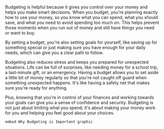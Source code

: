 Budgeting is helpful because it gives you control over your money and helps you make smart decisions. When you budget, you're planning exactly how to use your money, so you know what you can spend, what you should save, and what you need to avoid spending too much on. This helps prevent those moments when you run out of money and still have things you need or want to buy. 

By setting a budget, you're also setting goals for yourself, like saving up for something special or just making sure you have enough for your daily needs, which can give you a clear path to follow.

Budgeting also reduces stress and keeps you prepared for unexpected situations. Life can be full of surprises, like needing money for a school trip, a last-minute gift, or an emergency. Having a budget allows you to set aside a little bit of money regularly so that you're not caught off guard when something unexpected happens. It's like having a safety net that makes sure you're ready for anything. 

Plus, knowing that you're in control of your finances and working towards your goals can give you a sense of confidence and security. Budgeting is not just about limiting what you spend; it's about making your money work for you and helping you feel good about your choices.


`embed Why Budgeting is Important graphic`